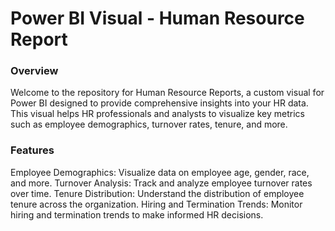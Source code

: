 # Power BI Visual - Human Resource Report

### Overview
Welcome to the repository for Human Resource Reports, a custom visual for Power BI designed to provide comprehensive insights into your HR data. This visual helps HR professionals and analysts to visualize key metrics such as employee demographics, turnover rates, tenure, and more.


### Features
Employee Demographics: Visualize data on employee age, gender, race, and more.
Turnover Analysis: Track and analyze employee turnover rates over time.
Tenure Distribution: Understand the distribution of employee tenure across the organization.
Hiring and Termination Trends: Monitor hiring and termination trends to make informed HR decisions.
